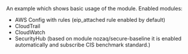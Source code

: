 An example which shows basic usage of the module.
Enabled modules:
- AWS Config with rules (eip_attached rule enabled by default)
- CloudTrail
- CloudWatch
- SecurityHub (based on module nozaq/secure-baseline it is enabled automatically and subscribe CIS benchmark standard.)
